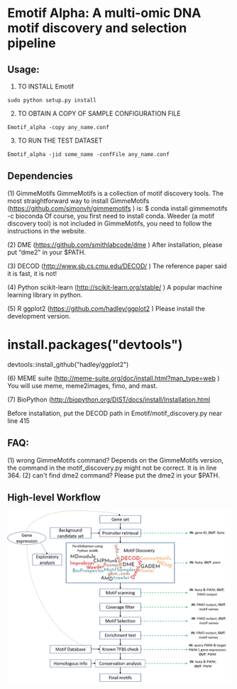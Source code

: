 # Emotif Alpha: A multi-omic DNA motif discovery and selection pipeline

## Usage:

1. TO INSTALL Emotif

```
sudo python setup.py install
```

2. TO OBTAIN A COPY OF SAMPLE CONFIGURATION FILE

```
Emotif_alpha -copy any_name.conf
```

3. TO RUN THE TEST DATASET

```
Emotif_alpha -jid some_name -confFile any_name.conf
```



## Dependencies

(1)	GimmeMotifs
GimmeMotifs is a collection of motif discovery tools. The most straightforward way to install GimmeMotifs (https://github.com/simonvh/gimmemotifs ) is:
$ conda install gimmemotifs -c bioconda
Of course, you first need to install conda.
Weeder (a motif discovery tool) is not included in GimmeMotifs, you need to follow the instructions in the website.

(2)	DME (https://github.com/smithlabcode/dme )
After installation, please put “dme2” in your $PATH.

(3)	DECOD (http://www.sb.cs.cmu.edu/DECOD/ )
The reference paper said it is fast, it is not! 

(4)	Python scikit-learn (http://scikit-learn.org/stable/ )
A popular machine learning library in python.

(5)	R ggplot2 (https://github.com/hadley/ggplot2 )
Please install the development version.
# install.packages("devtools")
devtools::install_github("hadley/ggplot2")

(6)	MEME suite (http://meme-suite.org/doc/install.html?man_type=web )
You will use meme, meme2images, fimo, and mast.

(7)	BioPython (http://biopython.org/DIST/docs/install/Installation.html


Before installation, put the DECOD path in Emotif/motif_discovery.py near line 415


## FAQ:
(1) wrong GimmeMotifs command?
Depends on the GimmeMotifs version, the command in the motif_discovery.py might not be correct. It is in line 364. 
(2) can't find dme2 command?
Please put the dme2 in your $PATH. 



## High-level Workflow

![pipeline](./Doc/pipeline1.png)
